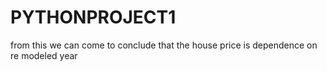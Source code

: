 # PYTHONPROJECT1
from this we can come to conclude that the house price is dependence on re modeled year 
